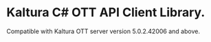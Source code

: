 # Kaltura C# OTT API Client Library.
Compatible with Kaltura OTT server version 5.0.2.42006 and above.
